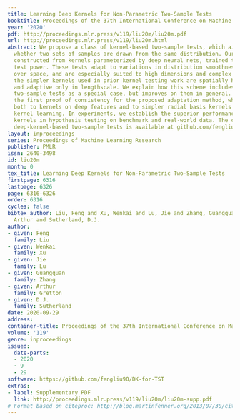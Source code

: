 ```yaml
---
title: Learning Deep Kernels for Non-Parametric Two-Sample Tests
booktitle: Proceedings of the 37th International Conference on Machine Learning
year: '2020'
pdf: http://proceedings.mlr.press/v119/liu20m/liu20m.pdf
url: http://proceedings.mlr.press/v119/liu20m.html
abstract: We propose a class of kernel-based two-sample tests, which aim to determine
  whether two sets of samples are drawn from the same distribution. Our tests are
  constructed from kernels parameterized by deep neural nets, trained to maximize
  test power. These tests adapt to variations in distribution smoothness and shape
  over space, and are especially suited to high dimensions and complex data. By contrast,
  the simpler kernels used in prior kernel testing work are spatially homogeneous,
  and adaptive only in lengthscale. We explain how this scheme includes popular classifier-based
  two-sample tests as a special case, but improves on them in general. We provide
  the first proof of consistency for the proposed adaptation method, which applies
  both to kernels on deep features and to simpler radial basis kernels or multiple
  kernel learning. In experiments, we establish the superior performance of our deep
  kernels in hypothesis testing on benchmark and real-world data. The code of our
  deep-kernel-based two-sample tests is available at github.com/fengliu90/DK-for-TST.
layout: inproceedings
series: Proceedings of Machine Learning Research
publisher: PMLR
issn: 2640-3498
id: liu20m
month: 0
tex_title: Learning Deep Kernels for Non-Parametric Two-Sample Tests
firstpage: 6316
lastpage: 6326
page: 6316-6326
order: 6316
cycles: false
bibtex_author: Liu, Feng and Xu, Wenkai and Lu, Jie and Zhang, Guangquan and Gretton,
  Arthur and Sutherland, D.J.
author:
- given: Feng
  family: Liu
- given: Wenkai
  family: Xu
- given: Jie
  family: Lu
- given: Guangquan
  family: Zhang
- given: Arthur
  family: Gretton
- given: D.J.
  family: Sutherland
date: 2020-09-29
address: 
container-title: Proceedings of the 37th International Conference on Machine Learning
volume: '119'
genre: inproceedings
issued:
  date-parts:
  - 2020
  - 9
  - 29
software: https://github.com/fengliu90/DK-for-TST
extras:
- label: Supplementary PDF
  link: http://proceedings.mlr.press/v119/liu20m/liu20m-supp.pdf
# Format based on citeproc: http://blog.martinfenner.org/2013/07/30/citeproc-yaml-for-bibliographies/
---
```

